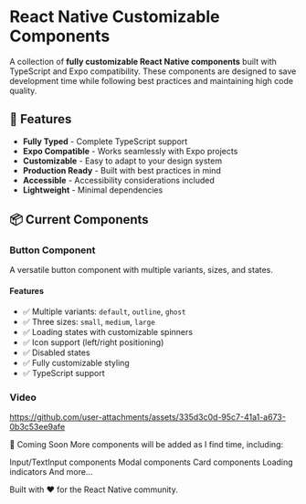 # React Native Customizable Components

A collection of **fully customizable React Native components** built with TypeScript and Expo compatibility. These components are designed to save development time while following best practices and maintaining high code quality.

## 🚀 Features

- **Fully Typed** - Complete TypeScript support
- **Expo Compatible** - Works seamlessly with Expo projects
- **Customizable** - Easy to adapt to your design system
- **Production Ready** - Built with best practices in mind
- **Accessible** - Accessibility considerations included
- **Lightweight** - Minimal dependencies

## 📦 Current Components

### Button Component

A versatile button component with multiple variants, sizes, and states.

#### Features
- ✅ Multiple variants: `default`, `outline`, `ghost`
- ✅ Three sizes: `small`, `medium`, `large`
- ✅ Loading states with customizable spinners
- ✅ Icon support (left/right positioning)
- ✅ Disabled states
- ✅ Fully customizable styling
- ✅ TypeScript support

### Video


https://github.com/user-attachments/assets/335d3c0d-95c7-41a1-a673-0b3c53ee9afe

🔮 Coming Soon
More components will be added as I find time, including:

Input/TextInput components
Modal components
Card components
Loading indicators
And more...

Built with ❤️ for the React Native community.

